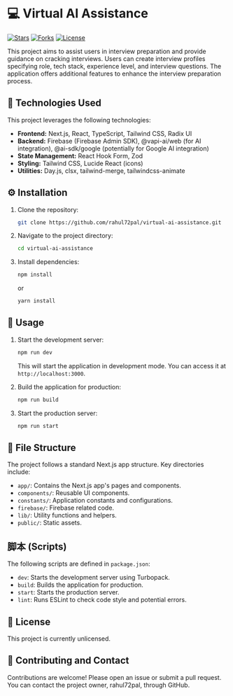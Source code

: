 # 💻 Virtual AI Assistance

[![Stars](https://img.shields.io/github/stars/rahul72pal/virtual-ai-assistance?style=flat-square)](https://github.com/rahul72pal/virtual-ai-assistance/stargazers)
[![Forks](https://img.shields.io/github/forks/rahul72pal/virtual-ai-assistance?style=flat-square)](https://github.com/rahul72pal/virtual-ai-assistance/network)
[![License](https://img.shields.io/github/license/rahul72pal/virtual-ai-assistance?style=flat-square)](LICENSE.md)

This project aims to assist users in interview preparation and provide guidance on cracking interviews. Users can create interview profiles specifying role, tech stack, experience level, and interview questions. The application offers additional features to enhance the interview preparation process.

## 🚀 Technologies Used

This project leverages the following technologies:

* **Frontend:** Next.js, React, TypeScript, Tailwind CSS, Radix UI
* **Backend:** Firebase (Firebase Admin SDK), @vapi-ai/web (for AI integration), @ai-sdk/google (potentially for Google AI integration)
* **State Management:** React Hook Form, Zod
* **Styling:** Tailwind CSS, Lucide React (icons)
* **Utilities:** Day.js, clsx, tailwind-merge, tailwindcss-animate

## ⚙️ Installation

1. Clone the repository:
   ```bash
   git clone https://github.com/rahul72pal/virtual-ai-assistance.git
   ```
2. Navigate to the project directory:
   ```bash
   cd virtual-ai-assistance
   ```
3. Install dependencies:
   ```bash
   npm install
   ```
   or
   ```bash
   yarn install
   ```

## 🏃 Usage

1. Start the development server:
   ```bash
   npm run dev
   ```
   This will start the application in development mode. You can access it at `http://localhost:3000`.

2. Build the application for production:
   ```bash
   npm run build
   ```

3. Start the production server:
   ```bash
   npm run start
   ```

## 📁 File Structure

The project follows a standard Next.js app structure. Key directories include:

* `app/`: Contains the Next.js app's pages and components.
* `components/`: Reusable UI components.
* `constants/`: Application constants and configurations.
* `firebase/`: Firebase related code.
* `lib/`: Utility functions and helpers.
* `public/`: Static assets.

## 脚本 (Scripts)

The following scripts are defined in `package.json`:

* `dev`: Starts the development server using Turbopack.
* `build`: Builds the application for production.
* `start`: Starts the production server.
* `lint`: Runs ESLint to check code style and potential errors.

## 📜 License

This project is currently unlicensed.

## 🤝 Contributing and Contact

Contributions are welcome! Please open an issue or submit a pull request. You can contact the project owner, rahul72pal, through GitHub.
